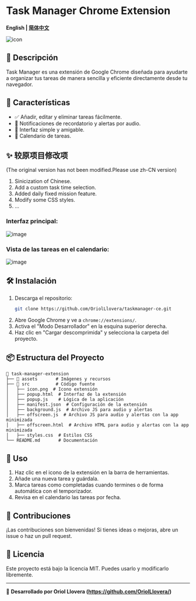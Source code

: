 # Task Manager Chrome Extension

**English | [简体中文](README_zh-CN.md)**

![icon](https://github.com/user-attachments/assets/3c86f31d-1183-470e-b280-409472668bb4)

## 📌 Descripción

Task Manager es una extensión de Google Chrome diseñada para ayudarte a organizar tus tareas de manera sencilla y eficiente directamente desde tu navegador.

## 🚀 Características

- ✅ Añadir, editar y eliminar tareas fácilmente.
- 🔔 Notificaciones de recordatorio y alertas por audio.
- 🎨 Interfaz simple y amigable.
- 🌙 Calendario de tareas.

## ✨ 较原项目修改项

(The original version has not been modified.Please use zh-CN version)

1. Sinicization of Chinese.
2. Add a custom task time selection.
3. Added daily fixed mission feature.
4. Modify some CSS styles.
5. ...

### Interfaz principal:

![image](https://github.com/user-attachments/assets/0458ad4c-b659-4305-a5eb-50aa7f8f72ad)

### Vista de las tareas en el calendario:

![image](https://github.com/user-attachments/assets/324d35a4-2629-4402-bf79-2069bca3f46b)

## 🛠 Instalación

1. Descarga el repositorio:
   ```sh
   git clone https://github.com/OriolLlovera/taskmanager-ce.git
   ```
2. Abre Google Chrome y ve a `chrome://extensions/`.
3. Activa el "Modo Desarrollador" en la esquina superior derecha.
4. Haz clic en "Cargar descomprimida" y selecciona la carpeta del proyecto.

## 📦 Estructura del Proyecto

```
📂 task-manager-extension
├── 📁 assets       # Imágenes y recursos
├── 📁 src          # Código fuente
│   ├── icon.png  # Icono extensión
│   ├── popup.html  # Interfaz de la extensión
│   ├── popup.js    # Lógica de la aplicación
│   ├── manifest.json  # Configuración de la extensión
│   ├── background.js  # Archivo JS para audio y alertas
│   ├── offscreen.js  # Archivo JS para audio y alertas con la app minimizada
│   ├── offscreen.html  # Archivo HTML para audio y alertas con la app minimizada
│   ├── styles.css  # Estilos CSS
└── README.md       # Documentación
```

## 📝 Uso

1. Haz clic en el icono de la extensión en la barra de herramientas.
2. Añade una nueva tarea y guárdala.
3. Marca tareas como completadas cuando termines o de forma automática con el temporizador.
4. Revisa en el calendario las tareas por fecha.

## 🤝 Contribuciones

¡Las contribuciones son bienvenidas! Si tienes ideas o mejoras, abre un issue o haz un pull request.

## 📜 Licencia

Este proyecto está bajo la licencia MIT. Puedes usarlo y modificarlo libremente.

---

🚀 **Desarrollado por Oriol Llovera (https://github.com/OriolLlovera/)**
